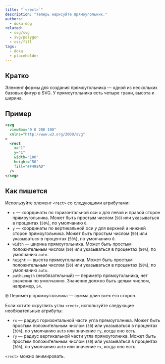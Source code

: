 ```yaml
---
title: "`<rect>`"
description: "Теперь нарисуйте прямоугольник."
authors:
  - doka-dog
related:
  - svg/svg
  - svg/polygon
  - css/fill
tags:
  - doka
  - placeholder
---
```


## Кратко

Элемент формы для создания прямоугольника — одной из нескольких базовых фигур в SVG. У прямоугольника есть четыре грани, высота и ширина.

## Пример

```svg
<svg
  viewBox="0 0 200 100"
  xmlns="http://www.w3.org/2000/svg"
>
  <rect
    x="1"
    y="1"
    width="100"
    height="50"
    fill="#F498AD"
  />
</svg>
```

## Как пишется

Используйте элемент `<rect>` со следующими атрибутами:

- `x` — координаты по горизонтальной оси _x_ для левой и правой сторон прямоугольника. Может быть простым числом (`50`) или указываться в процентах (`50%`), по умолчанию `0`.
- `y` — координаты по вертикальной оси _y_ для верхней и нижней сторон прямоугольника. Может быть простым числом (`50`) или указываться в процентах (`50%`), по умолчанию `0`.
- `width` — ширина прямоугольника. Может быть простым положительным числом (`50`) или указываться в процентах (`50%`), по умолчанию `auto`.
- `height` — высота прямоугольника. Может быть простым положительным числом (`50`) или указываться в процентах (`50%`), по умолчанию `auto`.
- `pathLength` (необязательный) — периметр прямоугольника, нет значения по умолчанию. Значение должно быть целым числом, например, `54`.

<aside>

🤓 Периметр прямоугольника — сумма длин всех его сторон.

</aside>

Если хотите скруглить углы `<rect>`, используйте следующие необязательные атрибуты:

- `rx` — радиус горизонтальной части угла прямоуголника. Может быть простым положительным числом (`30`) или указываться в процентах (`30%`), по умолчанию `auto` или значение `ry`, когда оно есть.
- `ry` — радиус вертикальной части угла прямоуголника. Может быть простым положительным числом (`30`) или указываться в процентах (`30%`), по умолчанию `auto` или значение `rx`, когда оно есть.

`<rect>` можно анимировать.

